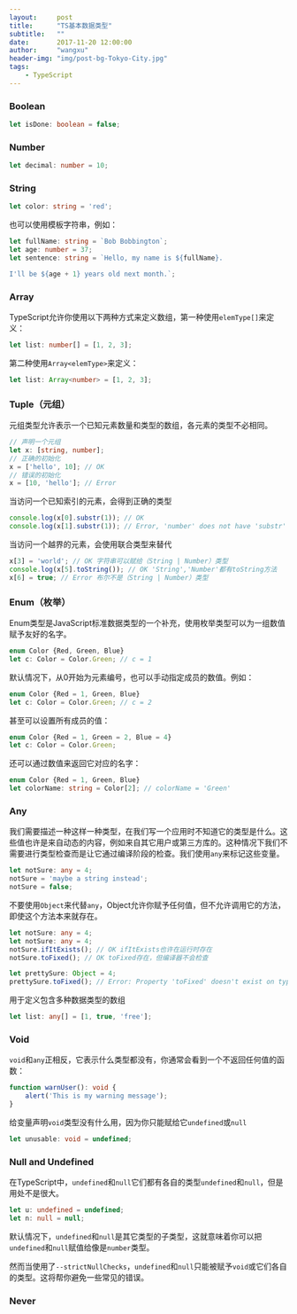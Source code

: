 ```yaml
---
layout:     post
title:      "TS基本数据类型"
subtitle:   ""
date:       2017-11-20 12:00:00
author:     "wangxu"
header-img: "img/post-bg-Tokyo-City.jpg"
tags:
    - TypeScript
---
```


### Boolean

```typescript
let isDone: boolean = false;
```

### Number

```typescript
let decimal: number = 10;
```

### String

```typescript
let color: string = 'red';
```

也可以使用模板字符串，例如：

```typescript
let fullName: string = `Bob Bobbington`;
let age: number = 37;
let sentence: string = `Hello, my name is ${fullName}.

I'll be ${age + 1} years old next month.`;
```

### Array

TypeScript允许你使用以下两种方式来定义数组，第一种使用`elemType[]`来定义：

```typescript
let list: number[] = [1, 2, 3];
```

第二种使用`Array<elemType>`来定义：

```typescript
let list: Array<number> = [1, 2, 3];
```

### Tuple（元组）

元组类型允许表示一个已知元素数量和类型的数组，各元素的类型不必相同。

```typescript
// 声明一个元组
let x: [string, number];
// 正确的初始化
x = ['hello', 10]; // OK
// 错误的初始化
x = [10, 'hello']; // Error
```

当访问一个已知索引的元素，会得到正确的类型

```typescript
console.log(x[0].substr(1)); // OK
console.log(x[1].substr(1)); // Error, 'number' does not have 'substr'
```

当访问一个越界的元素，会使用联合类型来替代

```typescript
x[3] = 'world'; // OK 字符串可以赋给（String | Number）类型
console.log(x[5].toString()); // OK 'String','Number'都有toString方法
x[6] = true; // Error 布尔不是（String | Number）类型
```

### Enum（枚举）

Enum类型是JavaScript标准数据类型的一个补充，使用枚举类型可以为一组数值赋予友好的名字。

```typescript
enum Color {Red, Green, Blue}
let c: Color = Color.Green; // c = 1
```

默认情况下，从0开始为元素编号，也可以手动指定成员的数值。例如：

```typescript
enum Color {Red = 1, Green, Blue}
let c: Color = Color.Green; // c = 2
```

甚至可以设置所有成员的值：

```typescript
enum Color {Red = 1, Green = 2, Blue = 4}
let c: Color = Color.Green;
```

还可以通过数值来返回它对应的名字：

```typescript
enum Color {Red = 1, Green, Blue}
let colorName: string = Color[2]; // colorName = 'Green'
```

### Any

我们需要描述一种这样一种类型，在我们写一个应用时不知道它的类型是什么。这些值也许是来自动态的内容，例如来自其它用户或第三方库的。这种情况下我们不需要进行类型检查而是让它通过编译阶段的检查。我们使用`any`来标记这些变量。

```typescript
let notSure: any = 4;
notSure = 'maybe a string instead';
notSure = false;
```

不要使用`Object`来代替`any`，Object允许你赋予任何值，但不允许调用它的方法，即使这个方法本来就存在。

```typescript
let notSure: any = 4;
let notSure: any = 4;
notSure.ifItExists(); // OK ifItExists也许在运行时存在
notSure.toFixed(); // OK toFixed存在，但编译器不会检查

let prettySure: Object = 4;
prettySure.toFixed(); // Error: Property 'toFixed' doesn't exist on type 'Object'.
```

用于定义包含多种数据类型的数组

```typescript
let list: any[] = [1, true, 'free'];
```

### Void

`void`和`any`正相反，它表示什么类型都没有，你通常会看到一个不返回任何值的函数：

```typescript
function warnUser(): void {
    alert('This is my warning message');
}
```

给变量声明`void`类型没有什么用，因为你只能赋给它`undefined`或`null`

```typescript
let unusable: void = undefined;
```

### Null and Undefined

在TypeScript中，`undefined`和`null`它们都有各自的类型`undefined`和`null`，但是用处不是很大。

```typescript
let u: undefined = undefined;
let n: null = null;
```

默认情况下，`undefined`和`null`是其它类型的子类型，这就意味着你可以把`undefined`和`null`赋值给像是`number`类型。

然而当使用了`--strictNullChecks`，`undefined`和`null`只能被赋予`void`或它们各自的类型。这将帮你避免一些常见的错误。

### Never

